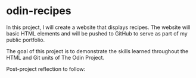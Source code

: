 # odin-recipes
In this project, I will create a website that displays recipes. The website will basic HTML elements and will be pushed to GitHub to serve as part of my public portfolio.

The goal of this project is to demonstrate the skills learned throughout the HTML and Git units of The Odin Project.

Post-project reflection to follow: